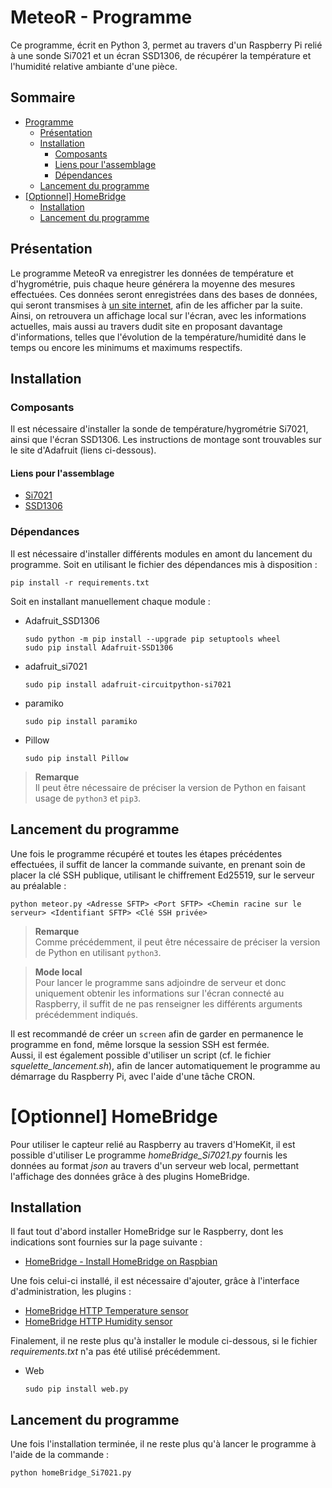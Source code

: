 # MeteoR - Programme
Ce programme, écrit en Python 3, permet au travers d'un Raspberry Pi
relié à une sonde Si7021 et un écran SSD1306, de récupérer la température et
l'humidité relative ambiante d'une pièce.

## **Sommaire**
- [Programme](#meteor---programme)
  - [Présentation](#présentation)
  - [Installation](#installation)
    - [Composants](#composants)
    - [Liens pour l'assemblage](#liens-pour-lassemblage)
    - [Dépendances](#dépendances)
  - [Lancement du programme](#lancement-du-programme)
- [\[Optionnel\] HomeBridge](#optionnel-homebridge)
  - [Installation](#hb-installation)
  - [Lancement du programme](#hb-lancement-prog)

## **Présentation**
Le programme MeteoR va enregistrer les données de température et d'hygrométrie,
puis chaque heure générera la moyenne des mesures effectuées. Ces données seront
enregistrées dans des bases de données, qui seront transmises à [un site
internet](https://github.com/LoicDblt/MeteoR-Site), afin de les afficher par la
suite.  
Ainsi, on retrouvera un affichage local sur l'écran, avec les informations
actuelles, mais aussi au travers dudit site en proposant davantage
d'informations, telles que l'évolution de la température/humidité dans le temps
ou encore les minimums et maximums respectifs.

## **Installation**
### Composants
Il est nécessaire d'installer la sonde de température/hygrométrie Si7021,
ainsi que l'écran SSD1306.
Les instructions de montage sont trouvables sur le site d'Adafruit (liens
ci-dessous).

#### Liens pour l'assemblage
* [Si7021](https://learn.adafruit.com/adafruit-si7021-temperature-plus-humidity-sensor/assembly)
* [SSD1306](https://learn.adafruit.com/monochrome-oled-breakouts/wiring-128x64-oleds)

### Dépendances
Il est nécessaire d'installer différents modules en amont du lancement du
programme.
Soit en utilisant le fichier des dépendances mis à disposition :
```
pip install -r requirements.txt
```

Soit en installant manuellement chaque module :
* Adafruit_SSD1306
  ```
  sudo python -m pip install --upgrade pip setuptools wheel
  sudo pip install Adafruit-SSD1306
  ```
* adafruit_si7021
  ```
  sudo pip install adafruit-circuitpython-si7021
  ```
* paramiko
  ```
  sudo pip install paramiko
  ```
* Pillow
  ```
  sudo pip install Pillow
  ```

> **Remarque**  
Il peut être nécessaire de préciser la version de Python en
faisant usage de ```python3``` et ```pip3```.

## **Lancement du programme**
Une fois le programme récupéré et toutes les étapes précédentes effectuées,
il suffit de lancer la commande suivante, en prenant soin de placer la clé SSH
publique, utilisant le chiffrement Ed25519, sur le serveur au préalable :

```shell
python meteor.py <Adresse SFTP> <Port SFTP> <Chemin racine sur le serveur> <Identifiant SFTP> <Clé SSH privée>
```

> **Remarque**  
Comme précédemment, il peut être nécessaire de préciser la
version de Python en utilisant ```python3```.

> **Mode local**  
Pour lancer le programme sans adjoindre de serveur et donc uniquement obtenir
les informations sur l'écran connecté au Raspberry, il suffit de ne pas
renseigner les différents arguments précédemment indiqués.

Il est recommandé de créer un ```screen``` afin de garder en permanence le
programme en fond, même lorsque la session SSH est fermée.  
Aussi, il est également possible d'utiliser un script (cf. le fichier
*squelette_lancement.sh*), afin de lancer automatiquement le programme
au démarrage du Raspberry Pi, avec l'aide d'une tâche CRON.

# [Optionnel] HomeBridge
Pour utiliser le capteur relié au Raspberry au travers d'HomeKit, il est
possible d'utiliser
Le programme *homeBridge_Si7021.py* fournis les données au format *json* au
travers d'un serveur web local, permettant l'affichage des données grâce à des
plugins HomeBridge.

## **Installation** <a name="hb-installation"></a>
Il faut tout d'abord installer HomeBridge sur le Raspberry, dont les indications
sont fournies sur la page suivante :
* [HomeBridge - Install HomeBridge on Raspbian](https://github.com/homebridge/homebridge/wiki/Install-Homebridge-on-Raspbian)  

Une fois celui-ci installé, il est nécessaire d'ajouter, grâce à l'interface
d'administration, les plugins :
* [HomeBridge HTTP Temperature sensor](https://github.com/Supereg/homebridge-http-temperature-sensor#readme)
* [HomeBridge HTTP Humidity sensor](https://github.com/Supereg/homebridge-http-humidity-sensor#readme)

Finalement, il ne reste plus qu'à installer le module ci-dessous, si le fichier
*requirements.txt* n'a pas été utilisé précédemment.
* Web
  ```
  sudo pip install web.py
  ```

## **Lancement du programme** <a name="hb-lancement-prog"></a>
Une fois l'installation terminée, il ne reste plus qu'à lancer le programme à
l'aide de la commande :
```shell
python homeBridge_Si7021.py
```